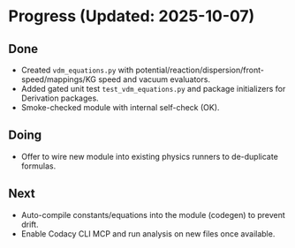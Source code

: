 # Progress (Updated: 2025-10-07)

## Done

- Created `vdm_equations.py` with potential/reaction/dispersion/front-speed/mappings/KG speed and vacuum evaluators.
- Added gated unit test `test_vdm_equations.py` and package initializers for Derivation packages.
- Smoke-checked module with internal self-check (OK).

## Doing

- Offer to wire new module into existing physics runners to de-duplicate formulas.

## Next

- Auto-compile constants/equations into the module (codegen) to prevent drift.
- Enable Codacy CLI MCP and run analysis on new files once available.

